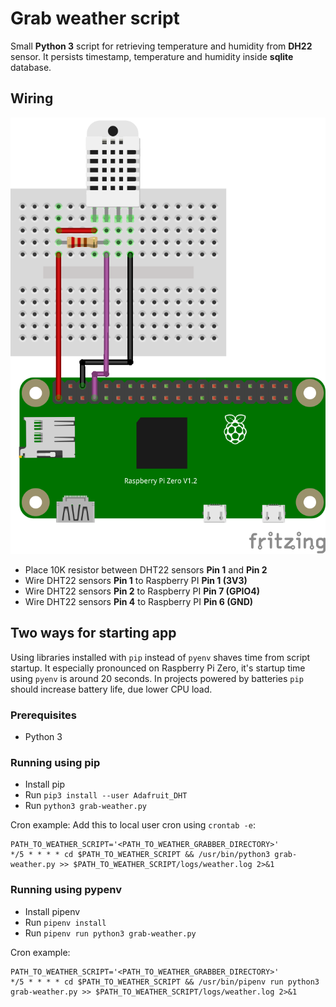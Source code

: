 # Grab weather script

Small **Python 3** script for retrieving temperature and humidity from **DH22** sensor.
It persists timestamp, temperature and humidity inside **sqlite** database.

## Wiring

![wiring-diagram](wiring-diagram.png "Wiring diagram")

- Place 10K resistor between DHT22 sensors **Pin 1** and **Pin 2**
- Wire DHT22 sensors **Pin 1** to Raspberry PI **Pin 1 (3V3)**
- Wire DHT22 sensors **Pin 2** to Raspberry PI **Pin 7 (GPIO4)**
- Wire DHT22 sensors **Pin 4** to Raspberry PI **Pin 6 (GND)**

## Two ways for starting app

Using libraries installed with `pip` instead of `pyenv` shaves time from script startup.
It especially pronounced on Raspberry Pi Zero, it's startup time using `pyenv` is around 20 seconds.
In projects powered by batteries `pip` should increase battery life, due lower CPU load.

### Prerequisites

- Python 3

### Running using pip

- Install pip
- Run `pip3 install --user Adafruit_DHT`
- Run `python3 grab-weather.py`

Cron example:
Add this to local user cron using `crontab -e`:

```
PATH_TO_WEATHER_SCRIPT='<PATH_TO_WEATHER_GRABBER_DIRECTORY>'
*/5 * * * * cd $PATH_TO_WEATHER_SCRIPT && /usr/bin/python3 grab-weather.py >> $PATH_TO_WEATHER_SCRIPT/logs/weather.log 2>&1
```

### Running using pypenv

- Install pipenv
- Run `pipenv install`
- Run `pipenv run python3 grab-weather.py`

Cron example:

```
PATH_TO_WEATHER_SCRIPT='<PATH_TO_WEATHER_GRABBER_DIRECTORY>'
*/5 * * * * cd $PATH_TO_WEATHER_SCRIPT && /usr/bin/pipenv run python3 grab-weather.py >> $PATH_TO_WEATHER_SCRIPT/logs/weather.log 2>&1
```
